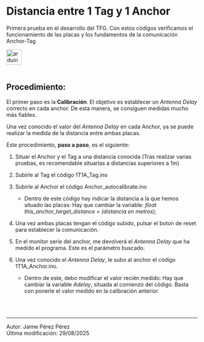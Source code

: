 # Distancia entre 1 Tag y 1 Anchor


Primera prueba en el desarrollo del TFG. Con estos códigos verificamos el funcionamiento de las placas y los fundamentos de la comunicación Anchor-Tag

 <img src="https://cdn.worldvectorlogo.com/logos/arduino-1.svg" alt="arduino" width="40" height="40"/> 
<br></br>

 

## Procedimiento: 

El primer paso es la **Calibración**. El objetivo es establecer un *Antenna Delay* correcto en cada anchor. De esta manera, se consiguen medidas mucho más fiables. 

Una vez conocido el valor del *Antenna Delay* en cada Anchor, ya se puede realizar la medida de la distancia entre ambas placas. 


Este procedimiento, **paso a paso**, es el siguiente: 
1. Situar el Anchor y el Tag a una distancia conocida (Tras realizar varias pruebas, es recomendable situarlas a distancias superiores a 1m)

2. Subirle al Tag el código 1T1A_Tag.ino

3. Subirle al Anchor el código Anchor_autocalibrate.ino
    - Dentro de este código hay indicar la distancia a la que hemos situado las placas: Hay que cambiar la variable: *float this_anchor_target_distance = (distancia en metros)*;

4. Una vez ambas placas tengan el código subido, pulsar el boton de reset para establecer la comunicación. 

5. En el monitor serie del anchor, me devolverá el *Antenna Delay* que ha medido el programa. Este es el parámetro buscado. 
6. Una vez conocido el *Antenna Delay*, le subo al anchor el código 1T1A_Anchor.ino. 
    - Dentro de este, debo modificar el valor recién medido: Hay que cambiar la variable *Adelay*, situada al comienzo del código. Basta con ponerle el valor medido en la calibración anterior. 

<br></br>


-------------
Autor: Jaime Pérez Pérez  
Última modificación: 29/08/2025